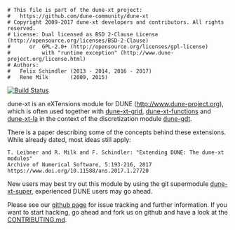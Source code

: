 ```
# This file is part of the dune-xt project:
#   https://github.com/dune-community/dune-xt
# Copyright 2009-2017 dune-xt developers and contributors. All rights reserved.
# License: Dual licensed as BSD 2-Clause License (http://opensource.org/licenses/BSD-2-Clause)
#      or  GPL-2.0+ (http://opensource.org/licenses/gpl-license)
#          with "runtime exception" (http://www.dune-project.org/license.html)
# Authors:
#   Felix Schindler (2013 - 2014, 2016 - 2017)
#   Rene Milk       (2009, 2015)
```

[![Build Status](https://travis-ci.org/dune-community/dune-xt.svg?branch=master)](https://travis-ci.org/dune-community/dune-xt)

dune-xt is an eXTensions module for DUNE (http://www.dune-project.org),
which is often used together with [dune-xt-grid](https://github.com/dune-community/dune-xt-grid),
[dune-xt-functions](https://github.com/dune-community/dune-xt-functions) and
[dune-xt-la](https://github.com/dune-community/dune-xt-la) in the context of
the discretization module [dune-gdt](https://github.com/dune-community/dune-gdt).

There is a paper describing some of the concepts behind these extensions. While
already dated, most ideas still apply:

```
T. Leibner and R. Milk and F. Schindler: "Extending DUNE: The dune-xt modules"
Archive of Numerical Software, 5:193-216, 2017
https://www.doi.org/10.11588/ans.2017.1.27720
```

New users may best try out this module by using the git supermodule
[dune-xt-super](https://github.com/dune-community/dune-xt-super), experienced
DUNE users may go ahead.

Please see our [github page](https://github.com/dune-community/dune-xt)
for issue tracking and further information. If you want to start hacking, go
ahead and fork us on github and have a look at the
[CONTRIBUTING.md](https://github.com/dune-community/dune-xt/blob/master/CONTRIBUTING.md).
